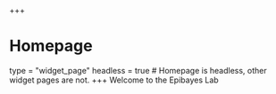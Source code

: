 +++
# Homepage
type = "widget_page"
headless = true  # Homepage is headless, other widget pages are not.
+++
Welcome to the Epibayes Lab
